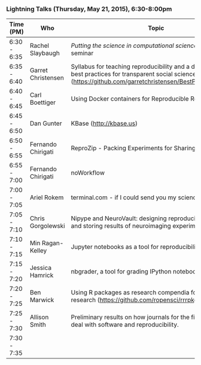 ### Lightning Talks (Thursday, May 21, 2015), 6:30-8:00pm


|   Time (PM)    |  Who   | Topic   |
|--------|-----|----| 
|6:30 - 6:35 | Rachel Slaybaugh | *Putting the science in computational science* a freshman seminar|
|6:35 - 6:40 | Garret Christensen | Syllabus for teaching reproducibility and a draft manual of best practices for transparent social sciences (https://github.com/garretchristensen/BestPracticesManual)| 
|6:40 - 6:45 |Carl Boettiger| Using Docker containers for Reproducible Research
|6:45 - 6:50 |Dan Gunter| KBase (http://kbase.us) |
|6:50 - 6:55 |Fernando Chirigati| ReproZip - Packing Experiments for Sharing and Publication|
|6:55 - 7:00 |Fernando Chirigati| noWorkflow|
|7:00 - 7:05 |Ariel Rokem| terminal.com - if I could send you my science in an email|
|7:05 - 7:10 |Chris Gorgolewski| Nipype and NeuroVault: designing reproducible pipelines and storing results of neuroimaging experiments.|
|7:10 - 7:15 |Min Ragan-Kelley| Jupyter notebooks as a tool for reproducibility|
|7:15 - 7:20 | Jessica Hamrick| nbgrader, a tool for grading IPython notebooks.|
|7:20 - 7:25 | Ben Marwick | Using R packages as research compendia for reproducible research (https://github.com/ropensci/rrrpkg)|
|7:25 - 7:30 | Allison Smith|Preliminary results on how journals for the field of ecology deal with software and reproducibility. |
|7:30 - 7:35 | |
